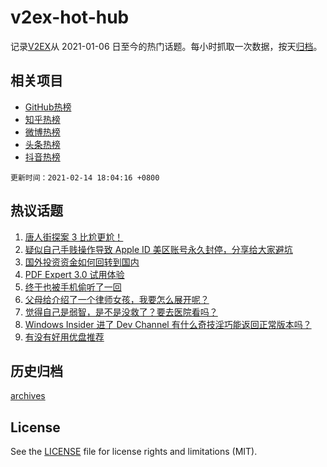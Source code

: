 # v2ex-hot-hub

 记录[V2EX](https://www.v2ex.com/)从 2021-01-06 日至今的热门话题。每小时抓取一次数据，按天[归档](archives)。
 
 ## 相关项目

- [GitHub热榜](https://github.com/lonnyzhang423/github-hot-hub)
- [知乎热榜](https://github.com/lonnyzhang423/zhihu-hot-hub)
- [微博热榜](https://github.com/lonnyzhang423/weibo-hot-hub)
- [头条热榜](https://github.com/lonnyzhang423/toutiao-hot-hub)
- [抖音热榜](https://github.com/lonnyzhang423/douyin-hot-hub)


 `更新时间：2021-02-14 18:04:16 +0800`

## 热议话题

1. [唐人街探案 3 比尬更尬！](https://www.v2ex.com/t/753205)
1. [疑似自己手贱操作导致 Apple ID 美区账号永久封停，分享给大家避坑](https://www.v2ex.com/t/753227)
1. [国外投资资金如何回转到国内](https://www.v2ex.com/t/753215)
1. [PDF Expert 3.0 试用体验](https://www.v2ex.com/t/753191)
1. [终于也被手机偷听了一回](https://www.v2ex.com/t/753220)
1. [父母给介绍了一个律师女孩，我要怎么展开呢？](https://www.v2ex.com/t/753263)
1. [觉得自己是弱智，是不是没救了？要去医院看吗？](https://www.v2ex.com/t/753201)
1. [Windows Insider 进了 Dev Channel 有什么奇技淫巧能返回正常版本吗？](https://www.v2ex.com/t/753211)
1. [有没有好用优盘推荐](https://www.v2ex.com/t/753192)

## 历史归档

[archives](archives)

## License

See the [LICENSE](LICENSE) file for license rights and limitations (MIT).
